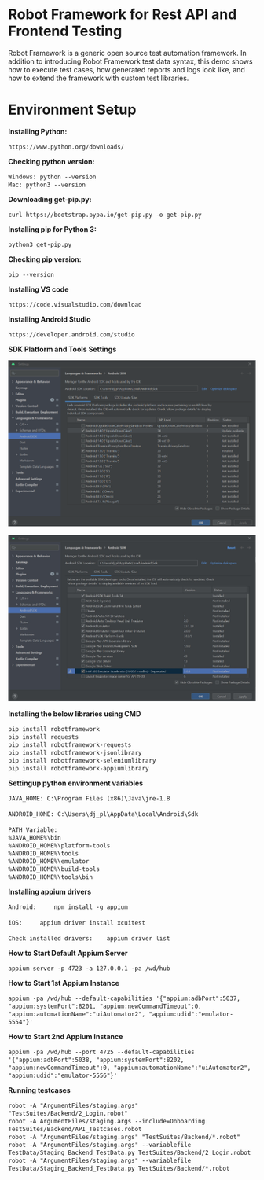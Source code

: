 # Robot Framework for Rest API and Frontend Testing

Robot Framework is a generic open source test automation framework. In addition to introducing Robot Framework test data syntax, this demo shows how to execute test cases, how generated reports and logs look like, and how to extend the framework with custom test libraries.

# Environment Setup

**Installing Python:**

    https://www.python.org/downloads/

**Checking python version:**

    Windows: python --version
    Mac: python3 --version

**Downloading get-pip.py:**

    curl https://bootstrap.pypa.io/get-pip.py -o get-pip.py

**Installing pip for Python 3:**

    python3 get-pip.py

**Checking pip version:**

    pip --version

**Installing VS code**

    https://code.visualstudio.com/download

**Installing Android Studio**

    https://developer.android.com/studio

**SDK Platform and Tools Settings**

![SDK Platforms Settings](https://github.com/nishan-silva/advanced-api-automation/blob/main/Images/SDK_Platforms_Settings.jpg)

![SDK Tools Settings](https://github.com/nishan-silva/advanced-api-automation/blob/main/Images/SDK_Tools_Settings.jpg)

**Installing the below libraries using CMD**

    pip install robotframework
    pip install requests
    pip install robotframework-requests
    pip install robotframework-jsonlibrary
    pip install robotframework-seleniumlibrary
    pip install robotframework-appiumlibrary

**Settingup python environment variables**

    JAVA_HOME: C:\Program Files (x86)\Java\jre-1.8

    ANDROID_HOME: C:\Users\dj_pl\AppData\Local\Android\Sdk

    PATH Variable:
    %JAVA_HOME%\bin
    %ANDROID_HOME%\platform-tools
    %ANDROID_HOME%\tools
    %ANDROID_HOME%\emulator
    %ANDROID_HOME%\build-tools
    %ANDROID_HOME%\tools\bin

**Installing appium drivers**

    Android:     npm install -g appium

    iOS:     appium driver install xcuitest
    
    Check installed drivers:    appium driver list

**How to Start Default Appium Server**

    appium server -p 4723 -a 127.0.0.1 -pa /wd/hub

**How to Start 1st Appium Instance**

    appium -pa /wd/hub --default-capabilities '{"appium:adbPort":5037, "appium:systemPort":8201, "appium:newCommandTimeout":0, "appium:automationName":"uiAutomator2", "appium:udid":"emulator-5554"}'

**How to Start 2nd Appium Instance**

    appium -pa /wd/hub --port 4725 --default-capabilities '{"appium:adbPort":5038, "appium:systemPort":8202, "appium:newCommandTimeout":0, "appium:automationName":"uiAutomator2", "appium:udid":"emulator-5556"}'

**Running testcases**

    robot -A "ArgumentFiles/staging.args" "TestSuites/Backend/2_Login.robot"
    robot -A ArgumentFiles/staging.args --include=Onboarding TestSuites/Backend/API_Testcases.robot
    robot -A "ArgumentFiles/staging.args" "TestSuites/Backend/*.robot"
    robot -A "ArgumentFiles/staging.args" --variablefile TestData/Staging_Backend_TestData.py TestSuites/Backend/2_Login.robot
    robot -A "ArgumentFiles/staging.args" --variablefile TestData/Staging_Backend_TestData.py TestSuites/Backend/*.robot
    
